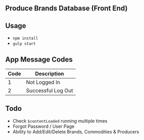 ## Produce Brands Database (Front End)


## Usage

- `npm install`
- `gulp start`

## App Message Codes

| Code   | Description |
| ------ | ----------- |
| 1      | Not Logged In |
| 2      | Successful Log Out |


## Todo

- Check `$contentLoaded` running multiple times
- Forgot Password / User Page
- Ability to Add/Edit/Delete Brands, Commodities & Producers